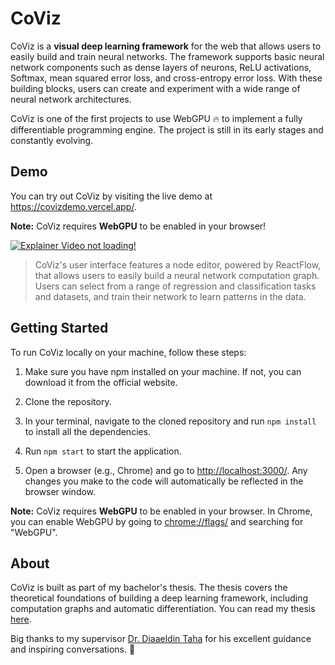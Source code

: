 # CoViz
CoViz is a **visual deep learning framework** for the web that allows users to easily build and train neural networks. The framework supports basic neural network components such as dense layers of neurons, ReLU activations, Softmax, mean squared error loss, and cross-entropy error loss. With these building blocks, users can create and experiment with a wide range of neural network architectures. 

CoViz is one of the first projects to use WebGPU 🔥 to implement a fully differentiable programming engine. The project is still in its early stages and constantly evolving.


## Demo
You can try out CoViz by visiting the live demo at https://covizdemo.vercel.app/.

**Note:** CoViz requires **WebGPU** to be enabled in your browser!

[![Explainer Video not loading!](https://github.com/TilliFe/CoViz-Neural-Network-Playground/blob/main/assets/93252915/thumbnail.png)](https://github.com/TilliFe/CoViz-Neural-Network-Playground/blob/main/assets/93252915/eed7e6e9-8d0d-4dcd-b044-613e6d8f270c.mp4)

> CoViz's user interface features a node editor, powered by ReactFlow, that allows users to easily build a neural network computation graph. Users can select from a range of regression and classification tasks and datasets, and train their network to learn patterns in the data.


## Getting Started
To run CoViz locally on your machine, follow these steps:

1. Make sure you have npm installed on your machine. If not, you can download it from the official website.
2. Clone the repository.
3. In your terminal, navigate to the cloned repository and run `npm install` to install all the dependencies.
4. Run `npm start` to start the application.

2. Open a browser (e.g., Chrome) and go to [http://localhost:3000/](http://localhost:3000/).
Any changes you make to the code will automatically be reflected in the browser window.

**Note:** CoViz requires **WebGPU** to be enabled in your browser. In Chrome, you can enable WebGPU by going to [chrome://flags/](chrome://flags/) and searching for "WebGPU".

## About
CoViz is built as part of my bachelor's thesis. The thesis covers the theoretical foundations of building a deep learning framework, including computation graphs and automatic differentiation. You can read my thesis <a href="./public/DiCo_and_CoViz_Thesis.pdf" download>here</a>.

Big thanks to my supervisor [Dr. Diaaeldin Taha](https://www.linkedin.com/in/diaaeldin-taha-23a51b16/) for his excellent guidance and inspiring conversations. 🙏
